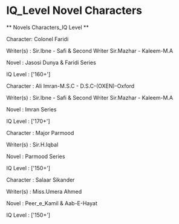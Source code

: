 # IQ_Level Novel Characters

** Novels Characters_IQ Level **




Character: Colonel Faridi

Writer(s) : Sir.Ibne - Safi & Second Writer Sir.Mazhar - Kaleem-M.A

Novel     : Jasosi Dunya & Faridi Series

IQ Level  : ['160+']




Character : Ali Imran-M.S.C - D.S.C-(OXEN)-Oxford

Writer(s) : Sir.Ibne - Safi & Second Writer Sir.Mazhar - Kaleem-M.A

Novel     : Imran Series

IQ Level  : ['170+']




Character : Major Parmood

Writer(s) : Sir.H.Iqbal

Novel     : Parmood Series

IQ Level  : ['150+']




Character : Salaar Sikander

Writer(s) : Miss.Umera Ahmed

Novel     : Peer_e_Kamil & Aab-E-Hayat

IQ Level  : ['150+']
